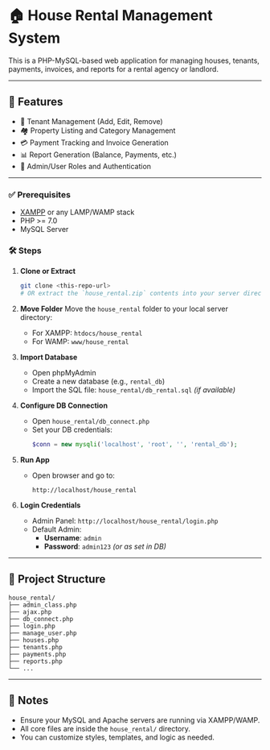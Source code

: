 # 🏠 House Rental Management System

This is a PHP-MySQL-based web application for managing houses, tenants, payments, invoices, and reports for a rental agency or landlord.

---

## 📁 Features

- 🧑 Tenant Management (Add, Edit, Remove)
- 🏘️ Property Listing and Category Management
- 💳 Payment Tracking and Invoice Generation
- 📊 Report Generation (Balance, Payments, etc.)
- 👤 Admin/User Roles and Authentication

---
### ✅ Prerequisites

- [XAMPP](https://www.apachefriends.org/) or any LAMP/WAMP stack
- PHP >= 7.0
- MySQL Server

### 🛠️ Steps

1. **Clone or Extract**
   ```bash
   git clone <this-repo-url>
   # OR extract the `house_rental.zip` contents into your server directory
   ```

2. **Move Folder**
   Move the `house_rental` folder to your local server directory:  
   - For XAMPP: `htdocs/house_rental`
   - For WAMP: `www/house_rental`

3. **Import Database**
   - Open phpMyAdmin
   - Create a new database (e.g., `rental_db`)
   - Import the SQL file: `house_rental/db_rental.sql` *(if available)*

4. **Configure DB Connection**
   - Open `house_rental/db_connect.php`
   - Set your DB credentials:
     ```php
     $conn = new mysqli('localhost', 'root', '', 'rental_db');
     ```

5. **Run App**
   - Open browser and go to:
     ```
     http://localhost/house_rental
     ```

6. **Login Credentials**
   - Admin Panel: `http://localhost/house_rental/login.php`
   - Default Admin:
     - **Username**: `admin`
     - **Password**: `admin123` *(or as set in DB)*

---

## 📂 Project Structure

```
house_rental/
├── admin_class.php
├── ajax.php
├── db_connect.php
├── login.php
├── manage_user.php
├── houses.php
├── tenants.php
├── payments.php
├── reports.php
└── ...
```

---

## 📌 Notes

- Ensure your MySQL and Apache servers are running via XAMPP/WAMP.
- All core files are inside the `house_rental/` directory.
- You can customize styles, templates, and logic as needed.


